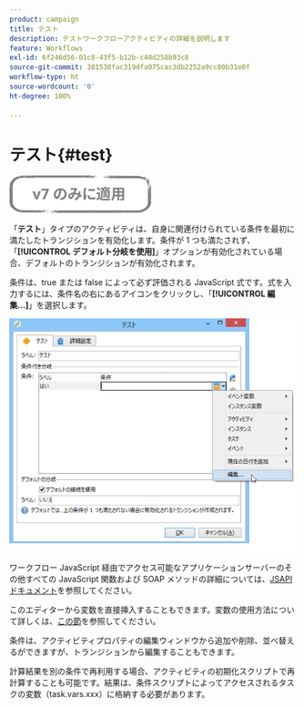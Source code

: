 ```yaml
---
product: campaign
title: テスト
description: テストワークフローアクティビティの詳細を説明します
feature: Workflows
exl-id: 6f246d56-01c8-43f5-b12b-c40d258b93c8
source-git-commit: 381538fac319dfa075cac3db2252a9cc80b31e0f
workflow-type: ht
source-wordcount: '0'
ht-degree: 100%

---
```


# テスト{#test}

![](../../assets/v7-only.svg)

「**テスト**」タイプのアクティビティは、自身に関連付けられている条件を最初に満たしたトランジションを有効化します。条件が 1 つも満たされず、「**[!UICONTROL デフォルト分岐を使用]**」オプションが有効化されている場合、デフォルトのトランジションが有効化されます。

条件は、true または false によって必ず評価される JavaScript 式です。式を入力するには、条件名の右にあるアイコンをクリックし、「**[!UICONTROL 編集...]**」を選択します。

![](assets/edit_test.png)

ワークフロー JavaScript 経由でアクセス可能なアプリケーションサーバーのその他すべての JavaScript 関数および SOAP メソッドの詳細については、[JSAPI ドキュメント](https://experienceleague.adobe.com/developer/campaign-api/api/index.html?lang=ja)を参照してください。

このエディターから変数を直接挿入することもできます。変数の使用方法について詳しくは、[この節](javascript-scripts-and-templates.md#variables)を参照してください。

条件は、アクティビティプロパティの編集ウィンドウから追加や削除、並べ替えるができますが、トランジションから編集することもできます。

計算結果を別の条件で再利用する場合、アクティビティの初期化スクリプトで再計算することも可能です。結果は、条件スクリプトによってアクセスされるタスクの変数（task.vars.xxx）に格納する必要があります。
